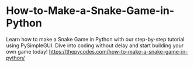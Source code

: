 # How-to-Make-a-Snake-Game-in-Python
Learn how to make a Snake Game in Python with our step-by-step tutorial using PySimpleGUI. Dive into coding without delay and start building your own game today!
https://thepycodes.com/how-to-make-a-snake-game-in-python/
